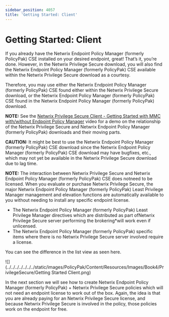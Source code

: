 ```yaml
---
sidebar_position: 4057
title: 'Getting Started: Client'
---
```


# Getting Started: Client

If you already have the Netwrix Endpoint Policy Manager (formerly PolicyPak) CSE installed on your desired endpoint, great! That’s it, you’re done. However, in the Netwrix Privilege Secure download, you will also find the Netwrix Endpoint Policy Manager (formerly PolicyPak) CSE available within the Netwrix Privilege Secure download as a courtesy.

Therefore, you may use either the Netwrix Endpoint Policy Manager (formerly PolicyPak) CSE found either within the Netwrix Privilege Secure download, or the Netwrix Endpoint Policy Manager (formerly PolicyPak) CSE found in the Netwrix Endpoint Policy Manager (formerly PolicyPak) download.

**NOTE:** See the [Netwrix Privilege Secure Client - Getting Started with MMC with/without Endpoint Policy Manager](../../../Video/LeastPrivilege/Integration/PrivilegeSecure "Netwrix Privilege Secure Client - Getting Started with MMC with/without PolicyPak") video for a demo on the relationship of the Netwrix Privilege Secure and Netwrix Endpoint Policy Manager (formerly PolicyPak) downloads and their moving parts.

**CAUTION:** It might be best to use the Netwrix Endpoint Policy Manager (formerly PolicyPak) CSE download since the Netwrix Endpoint Policy Manager (formerly PolicyPak) CSE download may have bugfixes, etc., which may not yet be available in the Netwrix Privilege Secure download due to lag time.

**NOTE:** The interaction between Netwrix Privilege Secure and Netwrix Endpoint Policy Manager (formerly PolicyPak) CSE does notneed to be licensed. When you evaluate or purchase Netwrix Privilege Secure, the major Netwrix Endpoint Policy Manager (formerly PolicyPak) Least Privilege Manager management and elevation functions are automatically available to you without needing to install any specific endpoint license.

* The Netwrix Endpoint Policy Manager (formerly PolicyPak) Least Privilege Manager directives which are distributed as part ofNetwrix Privilege Secure server performing the brokering\*will work even if unlicensed.
* The Netwrix Endpoint Policy Manager (formerly PolicyPak) specific items where there is no Netwrix Privilege Secure server involved require a license.

You can see the difference in the list view as seen here.

![](../../../../../../../static/images/PolicyPak/Content/Resources/Images/Book4/PrivilegeSecure/Getting Started Client.png)

In the next section we will see how to create Netwrix Endpoint Policy Manager (formerly PolicyPak) + Netwrix Privilege Secure policies which will not need an endpoint license to work out of the box. Again, the idea is that you are already paying for an Netwrix Privilege Secure license, and because Netwrix Privilege Secure is involved in the policy, those policies work on the endpoint for free.